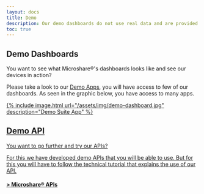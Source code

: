 ```yaml
---
layout: docs
title: Demo
description: Our demo dashboards do not use real data and are provided solely for demo purposes
toc: true
---
```


## Demo Dashboards 

You want to see what Microshare®'s dashboards looks like and see our devices in action? 

Please take a look to our [Demo Apps](https://dapp.microshare.io/guest/5eaaff443d0000e446d39ff0#null), you will have access to few of our dashboards. As seen in the graphic below, you have access to many apps. <br>

<a href="https://dapp.microshare.io/guest/5eaaff443d0000e446d39ff0#null">
    {% include image.html url="/assets/img/demo-dashboard.jpg" description="Demo Suite App" %}


## Demo API 

You want to go further and try our APIs? 

For this we have developed demo APIs that you will be able to use. But for this you will have to follow the technical tutorial that explains the use of our API.
#### > [Microshare® APIs](../../../technical/api/quick-start)